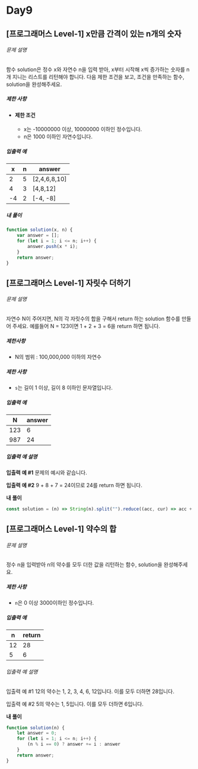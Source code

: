 # Day9



## [프로그래머스 Level-1] x만큼 간격이 있는 n개의 숫자

###### 문제 설명

함수 solution은 정수 x와 자연수 n을 입력 받아, x부터 시작해 x씩 증가하는 숫자를 n개 지니는 리스트를 리턴해야 합니다. 다음 제한 조건을 보고, 조건을 만족하는 함수, solution을 완성해주세요.

##### 제한 사항

- #### 제한 조건

  - x는 -10000000 이상, 10000000 이하인 정수입니다.
  - n은 1000 이하인 자연수입니다.

##### 입출력 예

| x    | n    | answer       |
| ---- | ---- | ------------ |
| 2    | 5    | [2,4,6,8,10] |
| 4    | 3    | [4,8,12]     |
| -4   | 2    | [-4, -8]     |

##### 내 풀이

```js
function solution(x, n) {
    var answer = [];
    for (let i = 1; i <= n; i++) {
        answer.push(x * i);
    }
    return answer;
}
```



## [프로그래머스 Level-1] 자릿수 더하기

###### 문제 설명

자연수 N이 주어지면, N의 각 자릿수의 합을 구해서 return 하는 solution 함수를 만들어 주세요.
예를들어 N = 123이면 1 + 2 + 3 = 6을 return 하면 됩니다.

##### 제한사항

- N의 범위 : 100,000,000 이하의 자연수

##### 제한 사항

- `s`는 길이 1 이상, 길이 8 이하인 문자열입니다.

##### 입출력 예

| N    | answer |
| ---- | ------ |
| 123  | 6      |
| 987  | 24     |

##### 입출력 예 설명

**입출력 예 #1**
문제의 예시와 같습니다.

**입출력 예 #2**
9 + 8 + 7 = 24이므로 24를 return 하면 됩니다.

**내 풀이**

```js
const solution = (n) => String(n).split("").reduce((acc, cur) => acc + parseInt(cur), 0) 
```



## [프로그래머스 Level-1] 약수의 합

###### 문제 설명

정수 n을 입력받아 n의 약수를 모두 더한 값을 리턴하는 함수, solution을 완성해주세요.

##### 제한 사항

- `n`은 0 이상 3000이하인 정수입니다.

##### 입출력 예

| n    | return |
| ---- | ------ |
| 12   | 28     |
| 5    | 6      |

###### 입출력 예 설명

입출력 예 #1
12의 약수는 1, 2, 3, 4, 6, 12입니다. 이를 모두 더하면 28입니다.

입출력 예 #2
5의 약수는 1, 5입니다. 이를 모두 더하면 6입니다.

**내 풀이**

```js
function solution(n) {
    let answer = 0;
    for (let i = 1; i <= n; i++) {
        (n % i == 0) ? answer += i : answer
    }
    return answer;
}
```

